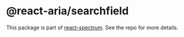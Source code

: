 # @react-aria/searchfield

This package is part of [react-spectrum](https://github.com/adobe-private/react-spectrum-v3). See the repo for more details.
